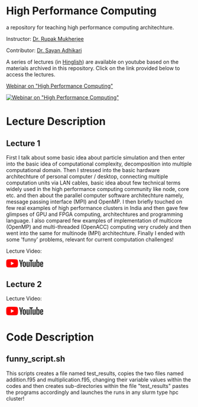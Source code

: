 High Performance Computing
==============================
a repository for teaching high performance computing architechture.

Instructor: [Dr. Rupak Mukherjee](https://github.com/RupakMukherjee)

Contributor: [Dr. Sayan Adhikari](https://github.com/sayanadhikari)

A series of lectures (in [Hinglish](https://en.wikipedia.org/wiki/Hinglish)) are available on youtube based on the materials archived in this repository. Click on the link provided below to access the lectures.


[Webinar on "High Performance Computing"](https://www.youtube.com/playlist?list=PLqQV9Pmkm8qsHKtO2TUFqQiRDlAUs7li5)

[![Webinar on "High Performance Computing"](http://img.youtube.com/vi/IoTquSbTgoQ/0.jpg)](https://www.youtube.com/embed/videoseries?list=PLqQV9Pmkm8qsHKtO2TUFqQiRDlAUs7li5)

# Lecture Description

## Lecture 1
First I talk about some basic idea about particle simulation and then enter into the basic idea of computational complexity, decomposition into multiple computational domain. Then I stressed into the basic hardware architechture of personal computer / desktop, connecting multiple computation units via LAN cables, basic idea about few technical terms widely used in the high performance computing community like node, core etc. and then about the parallel computer software architechture namely, message passing interface (MPI) and OpenMP. I then briefly touched on few real examples of high performance clusters in India and then gave few glimpses of GPU and FPGA computing, architechtures and programming language. I also compared few examples of implementation of multicore (OpenMP) and multi-threaded (OpenACC) computing very crudely and then went into the same for multinode (MPI) architechture. Finally I ended with some 'funny' problems, relevant for current computation challenges!

Lecture Video:

[<img src="yt_logo_rgb_light.png" width="100">](https://youtu.be/vRbAW6apfP8)

## Lecture 2


Lecture Video:

[<img src="yt_logo_rgb_light.png" width="100">](https://youtu.be/hdQ3O6RqL1M)

# Code Description

## funny_script.sh
This scripts creates a file named test_results, copies the two files named addition.f95 and multiplication.f95, changing their variable values within the codes and then creates sub-directories within the file "test_results" pastes the programs accordingly and launches the runs in any slurm type hpc cluster!

